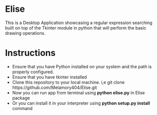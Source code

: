 # Elise

<p>
This is a Desktop Application showcasing a regular expression searching built on top of the Tkinter module in python that will perform the basic drawing operations. 
</p> 

# Instructions

<ul> 
  
  <li> Ensure that you have Python installed on your system and the path is properly configured. </li>
  <li> Ensure that you have tkinter installed </li>
  <li> Clone this repository to your local machine. i,e git clone https://github.com/Melamory404/Elise.git </li>
  <li> Now you can run app from terminal using <b>python elise.py</b> in Elise package </li>
  <li> Or you can install it in your interpreter using <b>python setup.py install</b> command </li>
  
</ul>
